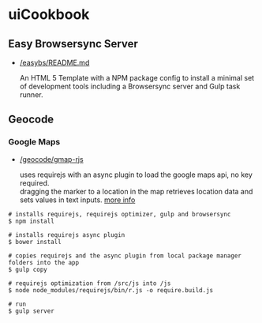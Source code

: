 # uiCookbook

## Easy Browsersync Server

*   [/easybs/README.md](/easybs/README.md)
  
    An HTML 5 Template with a NPM package config to install a minimal set of development tools including a Browsersync server and Gulp task runner.

## Geocode

### Google Maps
 
* 	[/geocode/gmap-rjs](/geocode/gmap-rjs)
   
	uses requirejs with an async plugin to load the google maps api, no key required.  
	dragging the marker to a location in the map retrieves location data and sets values in text inputs.
	[more info](http://jimfrenette.com/2015/11/googlemap-requirejs/ "Blog post")
    
```
# installs requirejs, requirejs optimizer, gulp and browsersync
$ npm install

# installs requirejs async plugin
$ bower install

# copies requirejs and the async plugin from local package manager folders into the app
$ gulp copy

# requirejs optimization from /src/js into /js
$ node node_modules/requirejs/bin/r.js -o require.build.js

# run
$ gulp server
```
